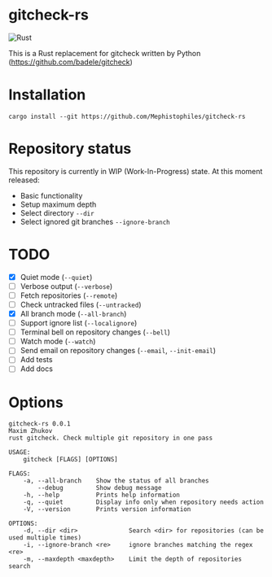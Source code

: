 # gitcheck-rs

![Rust](https://github.com/Mephistophiles/gitcheck-rs/workflows/Rust/badge.svg)

This is a Rust replacement for gitcheck written by Python (https://github.com/badele/gitcheck)

# Installation

```
cargo install --git https://github.com/Mephistophiles/gitcheck-rs
```

# Repository status

This repository is currently in WIP (Work-In-Progress) state. At this moment released:
* Basic functionality
* Setup maximum depth
* Select directory `--dir`
* Select ignored git branches `--ignore-branch`

# TODO

 - [X] Quiet mode (`--quiet`)
 - [ ] Verbose output (`--verbose`)
 - [ ] Fetch repositories (`--remote`)
 - [ ] Check untracked files (`--untracked`)
 - [X] All branch mode (`--all-branch`)
 - [ ] Support ignore list (`--localignore`)
 - [ ] Terminal bell on repository changes (`--bell`)
 - [ ] Watch mode (`--watch`)
 - [ ] Send email on repository changes (`--email`, `--init-email`)
 - [ ] Add tests
 - [ ] Add docs

# Options

```
gitcheck-rs 0.0.1
Maxim Zhukov
rust gitcheck. Check multiple git repository in one pass

USAGE:
    gitcheck [FLAGS] [OPTIONS]

FLAGS:
    -a, --all-branch    Show the status of all branches
        --debug         Show debug message
    -h, --help          Prints help information
    -q, --quiet         Display info only when repository needs action
    -V, --version       Prints version information

OPTIONS:
    -d, --dir <dir>              Search <dir> for repositories (can be used multiple times)
    -i, --ignore-branch <re>     ignore branches matching the regex <re>
    -m, --maxdepth <maxdepth>    Limit the depth of repositories search
```
